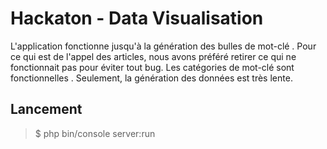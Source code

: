 # Hackaton - Data Visualisation

L'application fonctionne jusqu'à la génération des bulles de mot-clé . Pour ce qui est de l'appel des articles, nous avons préféré retirer ce qui ne fonctionnait pas pour éviter tout bug.
Les catégories de mot-clé sont fonctionnelles . Seulement, la génération des données est très lente.

## Lancement


> $ php bin/console server:run


